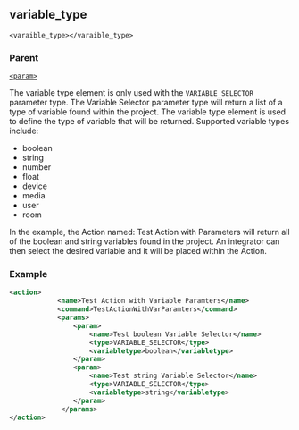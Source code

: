 ## variable\_type

`<varaible_type></varaible_type>`


### Parent

[`<param>`][1]

The variable type element is only used with the `VARIABLE_SELECTOR` parameter type. The Variable Selector parameter type will return a list of a type of variable found within the project. The variable type element is used to define the type of variable that will be returned. Supported variable types include:

- boolean
- string
- number
- float
- device
- media
- user
- room

In the example, the Action named: Test Action with Parameters will return all of the boolean and string variables found in the project. An integrator can then select the desired variable and it will be placed within the Action.


### Example

```xml
<action>
			<name>Test Action with Variable Paramters</name>
			<command>TestActionWithVarParamters</command>
			<params>
				<param>
					<name>Test boolean Variable Selector</name>
					<type>VARIABLE_SELECTOR</type>
					<variabletype>boolean</variabletype>
				</param>
				<param>
					<name>Test string Variable Selector</name>
					<type>VARIABLE_SELECTOR</type>
					<variabletype>string</variabletype>
				</param>
             </params>
</action>
```






[1]:	https://verbose-telegram-5004f902.pages.github.io/#actions-xml-param